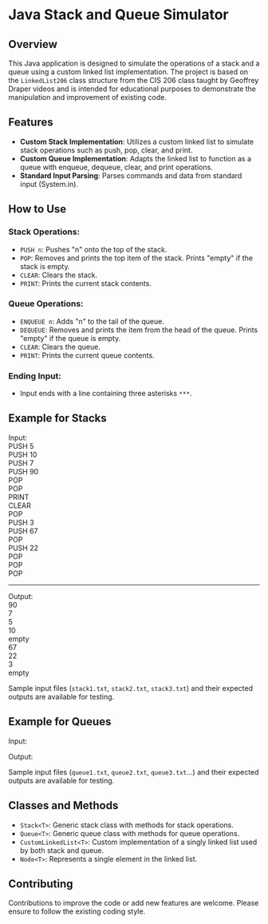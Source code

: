 # Java Stack and Queue Simulator

## Overview
This Java application is designed to simulate the operations of a stack and a queue using a custom linked list implementation. The project is based on the `LinkedList206` class structure from the CIS 206 class taught by Geoffrey Draper videos and is intended for educational purposes to demonstrate the manipulation and improvement of existing code.

## Features
- **Custom Stack Implementation**: Utilizes a custom linked list to simulate stack operations such as push, pop, clear, and print.
- **Custom Queue Implementation**: Adapts the linked list to function as a queue with enqueue, dequeue, clear, and print operations.
- **Standard Input Parsing**: Parses commands and data from standard input (System.in).

## How to Use
### Stack Operations:
- `PUSH n`: Pushes "n" onto the top of the stack.
- `POP`: Removes and prints the top item of the stack. Prints "empty" if the stack is empty.
- `CLEAR`: Clears the stack.
- `PRINT`: Prints the current stack contents.

### Queue Operations:
- `ENQUEUE n`: Adds "n" to the tail of the queue.
- `DEQUEUE`: Removes and prints the item from the head of the queue. Prints "empty" if the queue is empty.
- `CLEAR`: Clears the queue.
- `PRINT`: Prints the current queue contents.

### Ending Input:
- Input ends with a line containing three asterisks `***`.

## Example for Stacks
Input:  
PUSH 5  
PUSH 10  
PUSH 7  
PUSH 90  
POP  
POP  
PRINT  
CLEAR  
POP  
PUSH 3  
PUSH 67  
POP  
PUSH 22  
POP  
POP  
POP  
***  

Output:  
90  
7  
5  
10  
empty  
67  
22  
3  
empty  

Sample input files (`stack1.txt`, `stack2.txt`, `stack3.txt`) and their expected outputs are available for testing.

## Example for Queues
Input:  

Output:  

Sample input files (`queue1.txt`, `queue2.txt`, `queue3.txt`...) and their expected outputs are available for testing.

## Classes and Methods
- `Stack<T>`: Generic stack class with methods for stack operations.
- `Queue<T>`: Generic queue class with methods for queue operations.
- `CustomLinkedList<T>`: Custom implementation of a singly linked list used by both stack and queue.
- `Node<T>`: Represents a single element in the linked list.

## Contributing
Contributions to improve the code or add new features are welcome. Please ensure to follow the existing coding style.
